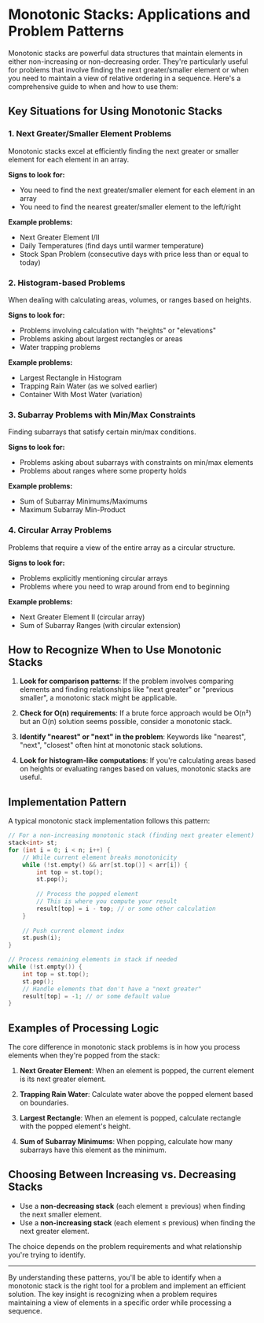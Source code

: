 # Monotonic Stacks: Applications and Problem Patterns

Monotonic stacks are powerful data structures that maintain elements in either non-increasing or non-decreasing order. They're particularly useful for problems that involve finding the next greater/smaller element or when you need to maintain a view of relative ordering in a sequence. Here's a comprehensive guide to when and how to use them:

## Key Situations for Using Monotonic Stacks

### 1. Next Greater/Smaller Element Problems
Monotonic stacks excel at efficiently finding the next greater or smaller element for each element in an array.

**Signs to look for:**
- You need to find the next greater/smaller element for each element in an array
- You need to find the nearest greater/smaller element to the left/right

**Example problems:**
- Next Greater Element I/II
- Daily Temperatures (find days until warmer temperature)
- Stock Span Problem (consecutive days with price less than or equal to today)

### 2. Histogram-based Problems
When dealing with calculating areas, volumes, or ranges based on heights.

**Signs to look for:**
- Problems involving calculation with "heights" or "elevations"
- Problems asking about largest rectangles or areas
- Water trapping problems

**Example problems:**
- Largest Rectangle in Histogram
- Trapping Rain Water (as we solved earlier)
- Container With Most Water (variation)

### 3. Subarray Problems with Min/Max Constraints
Finding subarrays that satisfy certain min/max conditions.

**Signs to look for:**
- Problems asking about subarrays with constraints on min/max elements
- Problems about ranges where some property holds

**Example problems:**
- Sum of Subarray Minimums/Maximums
- Maximum Subarray Min-Product

### 4. Circular Array Problems
Problems that require a view of the entire array as a circular structure.

**Signs to look for:**
- Problems explicitly mentioning circular arrays
- Problems where you need to wrap around from end to beginning

**Example problems:**
- Next Greater Element II (circular array)
- Sum of Subarray Ranges (with circular extension)

## How to Recognize When to Use Monotonic Stacks

1. **Look for comparison patterns**: If the problem involves comparing elements and finding relationships like "next greater" or "previous smaller", a monotonic stack might be applicable.

2. **Check for O(n) requirements**: If a brute force approach would be O(n²) but an O(n) solution seems possible, consider a monotonic stack.

3. **Identify "nearest" or "next" in the problem**: Keywords like "nearest", "next", "closest" often hint at monotonic stack solutions.

4. **Look for histogram-like computations**: If you're calculating areas based on heights or evaluating ranges based on values, monotonic stacks are useful.

## Implementation Pattern

A typical monotonic stack implementation follows this pattern:

```cpp
// For a non-increasing monotonic stack (finding next greater element)
stack<int> st;
for (int i = 0; i < n; i++) {
    // While current element breaks monotonicity
    while (!st.empty() && arr[st.top()] < arr[i]) {
        int top = st.top();
        st.pop();
        
        // Process the popped element
        // This is where you compute your result
        result[top] = i - top; // or some other calculation
    }
    
    // Push current element index
    st.push(i);
}

// Process remaining elements in stack if needed
while (!st.empty()) {
    int top = st.top();
    st.pop();
    // Handle elements that don't have a "next greater"
    result[top] = -1; // or some default value
}
```

## Examples of Processing Logic

The core difference in monotonic stack problems is in how you process elements when they're popped from the stack:

1. **Next Greater Element**: When an element is popped, the current element is its next greater element.

2. **Trapping Rain Water**: Calculate water above the popped element based on boundaries.

3. **Largest Rectangle**: When an element is popped, calculate rectangle with the popped element's height.

4. **Sum of Subarray Minimums**: When popping, calculate how many subarrays have this element as the minimum.

## Choosing Between Increasing vs. Decreasing Stacks

- Use a **non-decreasing stack** (each element ≥ previous) when finding the next smaller element.
- Use a **non-increasing stack** (each element ≤ previous) when finding the next greater element.

The choice depends on the problem requirements and what relationship you're trying to identify.

---

By understanding these patterns, you'll be able to identify when a monotonic stack is the right tool for a problem and implement an efficient solution. The key insight is recognizing when a problem requires maintaining a view of elements in a specific order while processing a sequence.